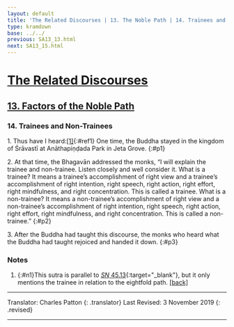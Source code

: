 ```yaml
---
layout: default
title: 'The Related Discourses | 13. The Noble Path | 14. Trainees and Non-Trainees'
type: kramdown
base: ../../
previous: SA13_13.html
next: SA13_15.html
---
```


# [The Related Discourses](../index.html)
## [13. Factors of the Noble Path](index.html)
### 14. Trainees and Non-Trainees

1\. Thus have I heard:[\[1\]](#n1){:#ref1} One time, the Buddha stayed in the kingdom of Śrāvastī at Anāthapiṇḍada Park in Jeta Grove.
{:#p1}

2\. At that time, the Bhagavān addressed the monks, “I will explain the trainee and non-trainee. Listen closely and well consider it. What is a trainee? It means a trainee’s accomplishment of right view and a trainee’s accomplishment of right intention, right speech, right action, right effort, right mindfulness, and right concentration. This is called a trainee. What is a non-trainee? It means a non-trainee’s accomplishment of right view and a non-trainee’s accomplishment of right intention, right speech, right action, right effort, right mindfulness, and right concentration. This is called a non-trainee.”
{:#p2}

3\. After the Buddha had taught this discourse, the monks who heard what the Buddha had taught rejoiced and handed it down.
{:#p3}

### Notes
1. {:#n1}This sutra is parallel to [<em>SN</em> 45.13](https://suttacentral.net/sn45.13){:target="_blank"}, but it only mentions the trainee in relation to the eightfold path. [\[back\]](#ref1)

---

Translator: Charles Patton
{: .translator}
Last Revised: 3 November 2019
{: .revised}

---
